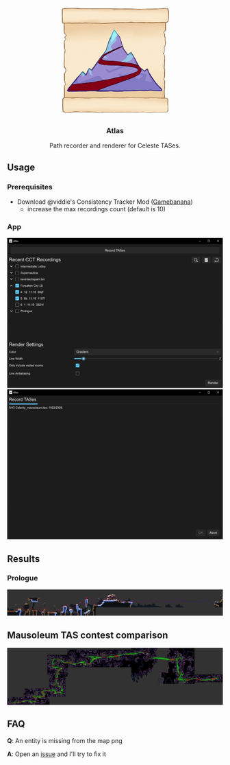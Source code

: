 <p align="center">
<img src="./ui/assets/icon/icon.png" width="256px"/>
</p>

<h3 align="center">
Atlas
</h3>
<p align="center">
Path recorder and renderer for Celeste TASes.
</p>


## Usage

### Prerequisites

- Download @viddie's Consistency Tracker Mod ([Gamebanana](https://gamebanana.com/mods/358978))
    - increase the max recordings count (default is 10)

### App

![main page with tas recordings list](docs/screenshots/main.png)
![recordings page](docs/screenshots/recording.png)

## Results

### Prologue

![prologue path](docs/paths/prologue.png)

## Mausoleum TAS contest comparison

![mausoleum TAS contest path](docs/paths/mausoleum.png)

## FAQ

**Q**: An entity is missing from the map png

**A**: Open an [issue](https://github.com/jakobhellermann/Atlas/issues/new) and I'll try to fix it